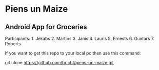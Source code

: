 # Piens un Maize

## Android App for Groceries

Participants:
	1. Jekabs
	2. Martins
	3. Janis
	4. Lauris
	5. Ernests
	6. Guntars
	7. Roberts
	
	
If you want to get this repo to your local pc
then use this command:

git clone https://github.com/bricht/piens-un-maize.git